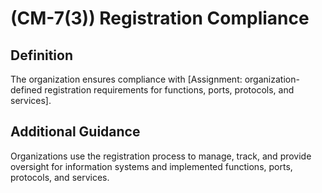 
# (CM-7(3)) Registration Compliance

## Definition

The organization ensures compliance with [Assignment: organization-defined registration requirements for functions, ports, protocols, and services].

## Additional Guidance

Organizations use the registration process to manage, track, and provide oversight for information systems and implemented functions, ports, protocols, and services.
